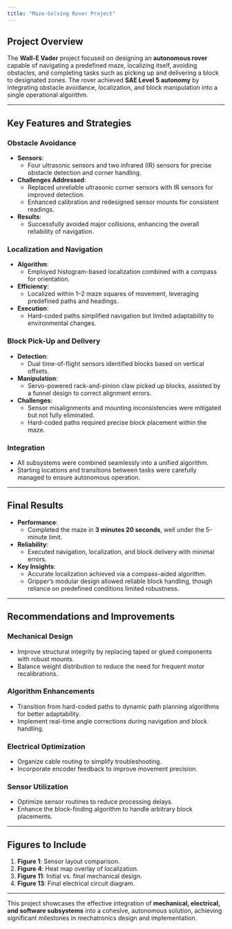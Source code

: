 ```yaml
---
title: "Maze-Solving Rover Project"
---
```


## Project Overview

The **Wall-E Vader** project focused on designing an **autonomous rover** capable of navigating a predefined maze, localizing itself, avoiding obstacles, and completing tasks such as picking up and delivering a block to designated zones. The rover achieved **SAE Level 5 autonomy** by integrating obstacle avoidance, localization, and block manipulation into a single operational algorithm.

---

## Key Features and Strategies

### Obstacle Avoidance
- **Sensors**:
  - Four ultrasonic sensors and two infrared (IR) sensors for precise obstacle detection and corner handling.
- **Challenges Addressed**:
  - Replaced unreliable ultrasonic corner sensors with IR sensors for improved detection.
  - Enhanced calibration and redesigned sensor mounts for consistent readings.
- **Results**:
  - Successfully avoided major collisions, enhancing the overall reliability of navigation.

### Localization and Navigation
- **Algorithm**:
  - Employed histogram-based localization combined with a compass for orientation.
- **Efficiency**:
  - Localized within 1–2 maze squares of movement, leveraging predefined paths and headings.
- **Execution**:
  - Hard-coded paths simplified navigation but limited adaptability to environmental changes.

### Block Pick-Up and Delivery
- **Detection**:
  - Dual time-of-flight sensors identified blocks based on vertical offsets.
- **Manipulation**:
  - Servo-powered rack-and-pinion claw picked up blocks, assisted by a funnel design to correct alignment errors.
- **Challenges**:
  - Sensor misalignments and mounting inconsistencies were mitigated but not fully eliminated.
  - Hard-coded paths required precise block placement within the maze.

### Integration
- All subsystems were combined seamlessly into a unified algorithm.
- Starting locations and transitions between tasks were carefully managed to ensure autonomous operation.

---

## Final Results

- **Performance**:
  - Completed the maze in **3 minutes 20 seconds**, well under the 5-minute limit.
- **Reliability**:
  - Executed navigation, localization, and block delivery with minimal errors.
- **Key Insights**:
  - Accurate localization achieved via a compass-aided algorithm.
  - Gripper’s modular design allowed reliable block handling, though reliance on predefined conditions limited robustness.

---

## Recommendations and Improvements

### Mechanical Design
- Improve structural integrity by replacing taped or glued components with robust mounts.
- Balance weight distribution to reduce the need for frequent motor recalibrations.

### Algorithm Enhancements
- Transition from hard-coded paths to dynamic path planning algorithms for better adaptability.
- Implement real-time angle corrections during navigation and block handling.

### Electrical Optimization
- Organize cable routing to simplify troubleshooting.
- Incorporate encoder feedback to improve movement precision.

### Sensor Utilization
- Optimize sensor routines to reduce processing delays.
- Enhance the block-finding algorithm to handle arbitrary block placements.

---

## Figures to Include
1. **Figure 1**: Sensor layout comparison.
2. **Figure 4**: Heat map overlay of localization.
3. **Figure 11**: Initial vs. final mechanical design.
4. **Figure 13**: Final electrical circuit diagram.

---

This project showcases the effective integration of **mechanical, electrical, and software subsystems** into a cohesive, autonomous solution, achieving significant milestones in mechatronics design and implementation.
